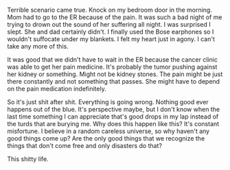 Terrible scenario came true. Knock on my bedroom door in the morning. Mom had to go to the ER because of the pain. It was such a bad night of me trying to drown out the sound of her suffering all night. I was surprised I slept. She and dad certainly didn't. I finally used the Bose earphones so I wouldn't suffocate under my blankets. I felt my heart just in agony. I can't take any more of this.

It was good that we didn't have to wait in the ER because the cancer clinic was able to get her pain medicine. It's probably the tumor pushing against her kidney or something. Might not be kidney stones. The pain might be just there constantly and not something that passes. She might have to depend on the pain medication indefinitely.

So it's just shit after shit. Everything is going wrong. Nothing good ever happens out of the blue. It's perspective maybe, but I don't know when the last time something I can appreciate that's good drops in my lap instead of the turds that are burying me. Why does this happen like this? It's constant misfortune. I believe in a random careless universe, so why haven't any good things come up? Are the only good things that we recognize the things that don't come free and only disasters do that?

This shitty life.
